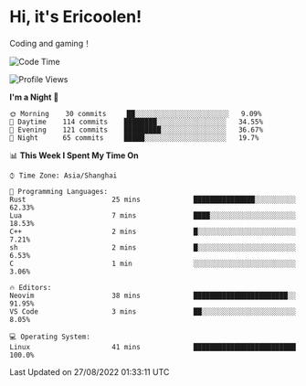 # Hi, it's Ericoolen!
Coding and gaming！

<!--START_SECTION:waka-->
![Code Time](http://img.shields.io/badge/Code%20Time-348%20hrs%2046%20mins-blue)

![Profile Views](http://img.shields.io/badge/Profile%20Views-1-blue)

**I'm a Night 🦉** 

```text
🌞 Morning    30 commits     ██░░░░░░░░░░░░░░░░░░░░░░░   9.09% 
🌆 Daytime    114 commits    ████████░░░░░░░░░░░░░░░░░   34.55% 
🌃 Evening    121 commits    █████████░░░░░░░░░░░░░░░░   36.67% 
🌙 Night      65 commits     █████░░░░░░░░░░░░░░░░░░░░   19.7%

```


📊 **This Week I Spent My Time On** 

```text
⌚︎ Time Zone: Asia/Shanghai

💬 Programming Languages: 
Rust                     25 mins             ███████████████░░░░░░░░░░   62.33% 
Lua                      7 mins              ████░░░░░░░░░░░░░░░░░░░░░   18.53% 
C++                      2 mins              █░░░░░░░░░░░░░░░░░░░░░░░░   7.21% 
sh                       2 mins              █░░░░░░░░░░░░░░░░░░░░░░░░   6.53% 
C                        1 min               ░░░░░░░░░░░░░░░░░░░░░░░░░   3.06%

🔥 Editors: 
Neovim                   38 mins             ███████████████████████░░   91.95% 
VS Code                  3 mins              ██░░░░░░░░░░░░░░░░░░░░░░░   8.05%

💻 Operating System: 
Linux                    41 mins             █████████████████████████   100.0%

```


 Last Updated on 27/08/2022 01:33:11 UTC
<!--END_SECTION:waka-->

